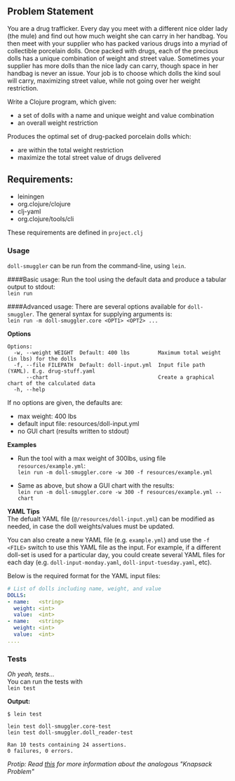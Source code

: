## Problem Statement
You are a drug trafficker. Every day you meet with a different nice older lady (the mule) and find out how much weight she can carry in her handbag. You then meet with your supplier who has packed various drugs into a myriad of collectible porcelain dolls. Once packed with drugs, each of the precious dolls has a unique combination of weight and street value. Sometimes your supplier has more dolls than the nice lady can carry, though space in her handbag is never an issue. Your job is to choose which dolls the kind soul will carry, maximizing street value, while not going over her weight restriction.

Write a Clojure program, which given:

* a set of dolls with a name and unique weight and value combination
* an overall weight restriction

Produces the optimal set of drug-packed porcelain dolls which:

* are within the total weight restriction
* maximize the total street value of drugs delivered

## Requirements:
* leiningen
* org.clojure/clojure
* clj-yaml
* org.clojure/tools/cli  

These requirements are defined in `project.clj`

### Usage
`doll-smuggler` can be run from the command-line, using `lein`. 

####Basic usage:
Run the tool using the default data and produce a tabular output to stdout:  
`lein run`  

####Advanced usage: 
There are several options available for `doll-smuggler`. The general syntax for supplying arguments is:  
`lein run -m doll-smuggler.core <OPT1> <OPT2> ...`
  
**Options**
```
Options:
  -w, --weight WEIGHT  Default: 400 lbs         Maximum total weight (in lbs) for the dolls
  -f, --file FILEPATH  Default: doll-input.yml  Input file path (YAML). E.g. drug-stuff.yaml
      --chart                                   Create a graphical chart of the calculated data
  -h, --help
```

If no options are given, the defaults are:
* max weight: 400 lbs 
* default input file: resources/doll-input.yml
* no GUI chart (results written to stdout)

**Examples**  
*  Run the tool with a max weight of 300lbs, using file `resources/example.yml`:  
    `lein run -m doll-smuggler.core -w 300 -f resources/example.yml`

*  Same as above, but show a GUI chart with the results:  
    `lein run -m doll-smuggler.core -w 300 -f resources/example.yml --chart`  

**YAML Tips**  
The defualt YAML file (`@/resources/doll-input.yml`) can be modified as needed, in case the doll weights/values must be updated.    

You can also create a new YAML file (e.g. `example.yml`) and use the `-f <FILE>` switch to use this YAML file as the input. For example, if a different doll-set is used for a particular day, you could create several YAML files for each day (e.g. `doll-input-monday.yaml`, `doll-input-tuesday.yaml`, etc).   

Below is the required format for the YAML input files:
```yaml
# List of dolls including name, weight, and value
DOLLS:
- name:   <string>
  weight: <int>
  value:  <int>
- name:   <string>
  weight: <int>
  value:  <int>
....
```

### Tests
_Oh yeah, tests..._  
You can run the tests with  
`lein test`  

**Output:**
```
$ lein test

lein test doll-smuggler.core-test
lein test doll-smuggler.doll_reader-test

Ran 10 tests containing 24 assertions.
0 failures, 0 errors.
```
_Protip: Read [this](http://en.wikipedia.org/wiki/Knapsack_problem) for more information about the analogous "Knapsack Problem"_

